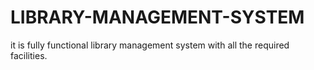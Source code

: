 # LIBRARY-MANAGEMENT-SYSTEM
it is fully functional library management system with all the required facilities.
